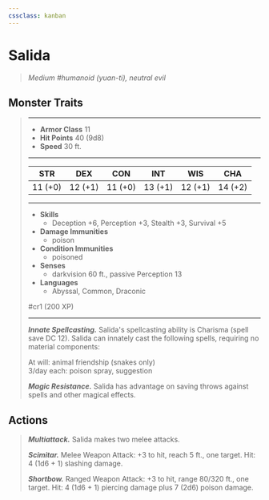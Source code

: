 ```yaml
---
cssclass: kanban
---
```


# Salida
>*Medium #humanoid (yuan-ti), neutral evil*
## Monster Traits
>___
>- **Armor Class** 11
>- **Hit Points** 40 (9d8)
>- **Speed** 30 ft.
>___
>|STR|DEX|CON|INT|WIS|CHA|
>|:---:|:---:|:---:|:---:|:---:|:---:|
>|11 (+0)|12 (+1)|11 (+0)|13 (+1)|12 (+1)|14 (+2)|
>___
>- **Skills**
>	 - Deception +6, Perception +3, Stealth +3, Survival +5
>- **Damage Immunities**
>	 - poison
>- **Condition Immunities**
>	 - poisoned
>- **Senses**
>	 - darkvision 60 ft., passive Perception 13
>- **Languages**
>	 - Abyssal, Common, Draconic
>
> #cr1 (200 XP)
>___
>***Innate Spellcasting.*** Salida's spellcasting ability is Charisma (spell save DC 12). Salida can innately cast the following spells, requiring no material components:  
>
>At will: animal friendship (snakes only)  
>3/day each: poison spray, suggestion  
>
>
>***Magic Resistance.*** Salida has advantage on saving throws against spells and other magical effects.  
>
## Actions
>***Multiattack.*** Salida makes two melee attacks.  
>
>***Scimitar.*** Melee Weapon Attack: +3 to hit, reach 5 ft., one target. Hit: 4 (1d6 + 1) slashing damage.  
>
>***Shortbow.*** Ranged Weapon Attack: +3 to hit, range 80/320 ft., one target. Hit: 4 (1d6 + 1) piercing damage plus 7 (2d6) poison damage.